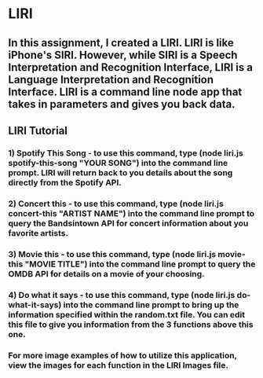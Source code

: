 # LIRI

## In this assignment, I created a LIRI. LIRI is like iPhone's SIRI. However, while SIRI is a Speech Interpretation and Recognition Interface, LIRI is a Language Interpretation and Recognition Interface. LIRI is a command line node app that takes in parameters and gives you back data.

## LIRI Tutorial

### 1) Spotify This Song - to use this command, type (node liri.js spotify-this-song "YOUR SONG") into the command line prompt. LIRI will return back to you details about the song directly from the Spotify API. 

### 2) Concert this - to use this command, type (node liri.js concert-this "ARTIST NAME") into the command line prompt to query the Bandsintown API for concert information about you favorite artists. 

### 3) Movie this - to use this command, type (node liri.js movie-this "MOVIE TITLE") into the command line prompt to query the OMDB API for details on a movie of your choosing. 

### 4) Do what it says -  to use this command, type (node liri.js do-what-it-says) into the command line prompt to bring up the information specified within the random.txt file. You can edit this file to give you information from the 3 functions above this one. 

### For more image examples of how to utilize this application, view the images for each function in the LIRI Images file. 
